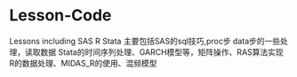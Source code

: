 # Lesson-Code
Lessons including SAS R Stata
主要包括SAS的sql技巧,proc步 data步的一些处理，读取数据
Stata的时间序列处理、GARCH模型等，矩阵操作、RAS算法实现
R的数据处理、MIDAS_R的使用、混频模型
